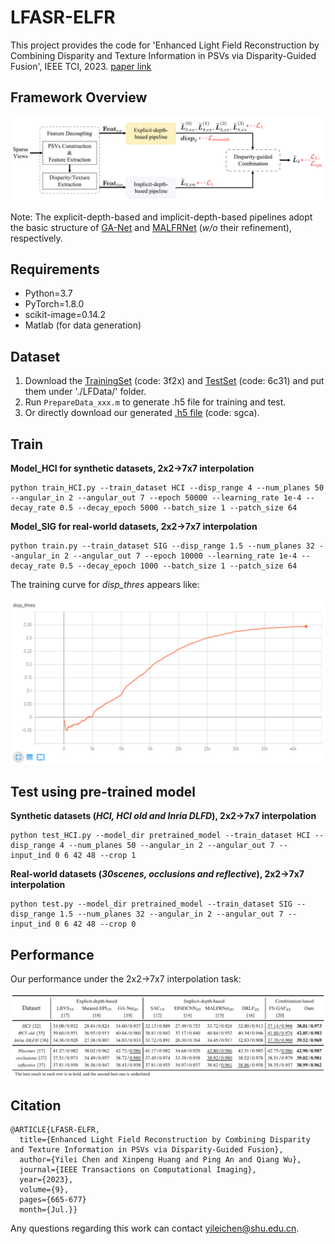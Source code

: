 # LFASR-ELFR
This project provides the code for 'Enhanced Light Field Reconstruction by Combining Disparity and Texture Information in PSVs via Disparity-Guided Fusion', IEEE TCI, 2023. [paper link](https://ieeexplore.ieee.org/document/10158790)

## Framework Overview
<div align=center>
<img src="https://github.com/GilbertRC/LFASR-ELFR/blob/main/Figs/Framework.png">
</div>

Note: The explicit-depth-based and implicit-depth-based pipelines adopt the basic structure of [GA-Net](https://github.com/jingjin25/LFASR-geometry) and [MALFRNet](https://ieeexplore.ieee.org/document/9258385) (*w/o* their refinement), respectively.

## Requirements
- Python=3.7  
- PyTorch=1.8.0  
- scikit-image=0.14.2
- Matlab (for data generation)

## Dataset
1. Download the [TrainingSet](https://pan.baidu.com/s/1COZrlPgPcbyyp3737k2OCA) (code: 3f2x) and [TestSet](https://pan.baidu.com/s/1mvp954aeONOSmmKeOzq8og) (code: 6c31) and put them under './LFData/' folder.
2. Run `PrepareData_xxx.m` to generate .h5 file for training and test.
3. Or directly download our generated [.h5 file](https://pan.baidu.com/s/1JSAdFA2FPirndJ6HOOOGmQ) (code: sgca).

## Train
**Model_HCI for synthetic datasets, 2x2&rarr;7x7 interpolation**
```
python train_HCI.py --train_dataset HCI --disp_range 4 --num_planes 50 --angular_in 2 --angular_out 7 --epoch 50000 --learning_rate 1e-4 --decay_rate 0.5 --decay_epoch 5000 --batch_size 1 --patch_size 64
```
**Model_SIG for real-world datasets, 2x2&rarr;7x7 interpolation**
```
python train.py --train_dataset SIG --disp_range 1.5 --num_planes 32 --angular_in 2 --angular_out 7 --epoch 10000 --learning_rate 1e-4 --decay_rate 0.5 --decay_epoch 1000 --batch_size 1 --patch_size 64
```

The training curve for *disp_thres* appears like:
<div align=left>
<img src="https://github.com/GilbertRC/LFASR-ELFR/blob/main/Figs/curve.png">
</div>

## Test using pre-trained model
**Synthetic datasets (*HCI, HCI old and Inria DLFD*), 2x2&rarr;7x7 interpolation**
```
python test_HCI.py --model_dir pretrained_model --train_dataset HCI --disp_range 4 --num_planes 50 --angular_in 2 --angular_out 7 --input_ind 0 6 42 48 --crop 1
```
**Real-world datasets (*30scenes, occlusions and reflective*), 2x2&rarr;7x7 interpolation**
```
python test.py --model_dir pretrained_model --train_dataset SIG --disp_range 1.5 --num_planes 32 --angular_in 2 --angular_out 7 --input_ind 0 6 42 48 --crop 0
```

## Performance
Our performance under the 2x2&rarr;7x7 interpolation task:
<div align=center>
  <img src="https://github.com/GilbertRC/LFASR-ELFR/blob/main/Figs/Table1.png">
</div>

## Citation
```
@ARTICLE{LFASR-ELFR,  
  title={Enhanced Light Field Reconstruction by Combining Disparity and Texture Information in PSVs via Disparity-Guided Fusion},
  author={Yilei Chen and Xinpeng Huang and Ping An and Qiang Wu},
  journal={IEEE Transactions on Computational Imaging},
  year={2023},
  volume={9},
  pages={665-677}
  month={Jul.}}            
```

Any questions regarding this work can contact yileichen@shu.edu.cn.

